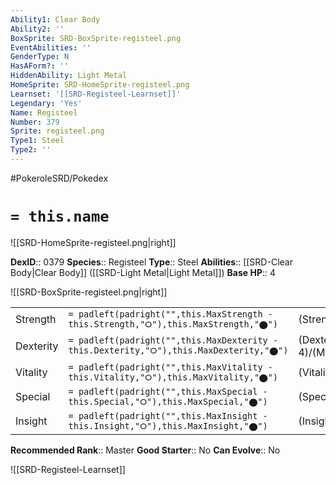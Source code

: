 ```yaml
---
Ability1: Clear Body
Ability2: ''
BoxSprite: SRD-BoxSprite-registeel.png
EventAbilities: ''
GenderType: N
HasAForm?: ''
HiddenAbility: Light Metal
HomeSprite: SRD-HomeSprite-registeel.png
Learnset: '[[SRD-Registeel-Learnset]]'
Legendary: 'Yes'
Name: Registeel
Number: 379
Sprite: registeel.png
Type1: Steel
Type2: ''
---
```


#PokeroleSRD/Pokedex

# `= this.name`

![[SRD-HomeSprite-registeel.png|right]]

**DexID**:: 0379
**Species**:: Registeel
**Type**:: Steel
**Abilities**:: [[SRD-Clear Body|Clear Body]] ([[SRD-Light Metal|Light Metal]])
**Base HP**:: 4

![[SRD-BoxSprite-registeel.png|right]]

|           |                                                                                        |                                          |
| --------- | -------------------------------------------------------------------------------------- | ---------------------------------------- |
| Strength  | `= padleft(padright("",this.MaxStrength - this.Strength,"⭘"),this.MaxStrength,"⬤")`    | (Strength::5)/(MaxStrength::5)   |
| Dexterity | `= padleft(padright("",this.MaxDexterity - this.Dexterity,"⭘"),this.MaxDexterity,"⬤")` | (Dexterity:: 4)/(MaxDexterity::4) |
| Vitality  | `= padleft(padright("",this.MaxVitality - this.Vitality,"⭘"),this.MaxVitality,"⬤")`    | (Vitality::8)/(MaxVitality::8)   |
| Special   | `= padleft(padright("",this.MaxSpecial - this.Special,"⭘"),this.MaxSpecial,"⬤")`       | (Special::5)/(MaxSpecial::5)     |
| Insight   | `= padleft(padright("",this.MaxInsight - this.Insight,"⭘"),this.MaxInsight,"⬤")`       | (Insight::8)/(MaxInsight::8)     |

**Recommended Rank**:: Master
**Good Starter**:: No
**Can Evolve**:: No

![[SRD-Registeel-Learnset]]
